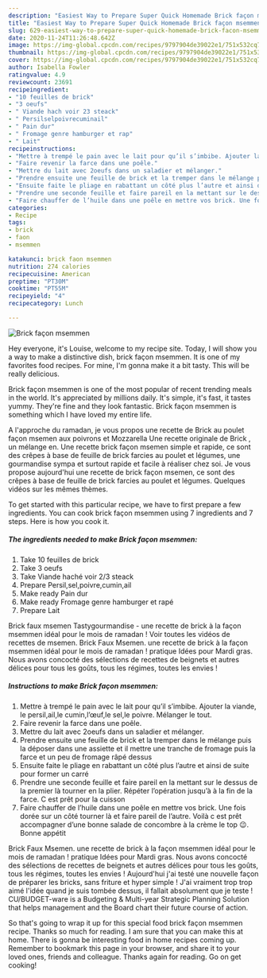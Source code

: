 ```yaml
---
description: "Easiest Way to Prepare Super Quick Homemade Brick façon msemmen"
title: "Easiest Way to Prepare Super Quick Homemade Brick façon msemmen"
slug: 629-easiest-way-to-prepare-super-quick-homemade-brick-facon-msemmen
date: 2020-11-24T11:26:48.642Z
image: https://img-global.cpcdn.com/recipes/9797904de39022e1/751x532cq70/brick-facon-msemmen-photo-principale-de-la-recette.jpg
thumbnail: https://img-global.cpcdn.com/recipes/9797904de39022e1/751x532cq70/brick-facon-msemmen-photo-principale-de-la-recette.jpg
cover: https://img-global.cpcdn.com/recipes/9797904de39022e1/751x532cq70/brick-facon-msemmen-photo-principale-de-la-recette.jpg
author: Isabella Fowler
ratingvalue: 4.9
reviewcount: 23691
recipeingredient:
- "10 feuilles de brick"
- "3 oeufs"
- " Viande hach voir 23 steack"
- " Persilselpoivrecuminail"
- " Pain dur"
- " Fromage genre hamburger et rap"
- " Lait"
recipeinstructions:
- "Mettre à trempé le pain avec le lait pour qu’il s’imbibe. Ajouter la viande, le persil,ail,le cumin,l’œuf,le sel,le poivre. Mélanger le tout."
- "Faire revenir la farce dans une poêle."
- "Mettre du lait avec 2oeufs dans un saladier et mélanger."
- "Prendre ensuite une feuille de brick et la tremper dans le mélange puis la déposer dans une assiette et il mettre une tranche de fromage puis la farce et un peu de fromage râpé dessus"
- "Ensuite faite le pliage en rabattant un côté plus l’autre et ainsi de suite pour former un carré"
- "Prendre une seconde feuille et faire pareil en la mettant sur le dessus de la premier là tourner en la plier. Répéter l’opération jusqu’à à la fin de la farce. C est prêt pour la cuisson"
- "Faire chauffer de l’huile dans une poêle en mettre vos brick. Une fois dorée sur un côté tourner là et faire pareil de l’autre. Voilà c est prêt accompagner d’une bonne salade de concombre à la crème le top 😉. Bonne appétit"
categories:
- Recipe
tags:
- brick
- faon
- msemmen

katakunci: brick faon msemmen 
nutrition: 274 calories
recipecuisine: American
preptime: "PT30M"
cooktime: "PT55M"
recipeyield: "4"
recipecategory: Lunch

---
```



![Brick façon msemmen](https://img-global.cpcdn.com/recipes/9797904de39022e1/751x532cq70/brick-facon-msemmen-photo-principale-de-la-recette.jpg)

Hey everyone, it's Louise, welcome to my recipe site. Today, I will show you a way to make a distinctive dish, brick façon msemmen. It is one of my favorites food recipes. For mine, I'm gonna make it a bit tasty. This will be really delicious.

Brick façon msemmen is one of the most popular of recent trending meals in the world. It's appreciated by millions daily. It's simple, it's fast, it tastes yummy. They're fine and they look fantastic. Brick façon msemmen is something which I have loved my entire life.

A l&#39;approche du ramadan, je vous propos une recette de Brick au poulet façon msemen aux poivrons et Mozzarella Une recette originale de Brick , un mélange en. Une recette brick façon msemen simple et rapide, ce sont des crêpes à base de feuille de brick farcies au poulet et légumes, une gourmandise sympa et surtout rapide et facile à réaliser chez soi. Je vous propose aujourd&#39;hui une recette de brick façon msemen, ce sont des crêpes à base de feuille de brick farcies au poulet et légumes. Quelques vidéos sur les mêmes thèmes.


To get started with this particular recipe, we have to first prepare a few ingredients. You can cook brick façon msemmen using 7 ingredients and 7 steps. Here is how you cook it.

<!--inarticleads1-->

##### The ingredients needed to make Brick façon msemmen:

1. Take 10 feuilles de brick
1. Take 3 oeufs
1. Take  Viande haché voir 2/3 steack
1. Prepare  Persil,sel,poivre,cumin,ail
1. Make ready  Pain dur
1. Make ready  Fromage genre hamburger et rapé
1. Prepare  Lait


Brick faux msemen Tastygourmandise - une recette de brick à la façon msemmen idéal pour le mois de ramadan ! Voir toutes les vidéos de recettes de msemen. Brick Faux Msemen. une recette de brick à la façon msemmen idéal pour le mois de ramadan ! pratique Idées pour Mardi gras. Nous avons concocté des sélections de recettes de beignets et autres délices pour tous les goûts, tous les régimes, toutes les envies ! 

<!--inarticleads2-->

##### Instructions to make Brick façon msemmen:

1. Mettre à trempé le pain avec le lait pour qu’il s’imbibe. Ajouter la viande, le persil,ail,le cumin,l’œuf,le sel,le poivre. Mélanger le tout.
1. Faire revenir la farce dans une poêle.
1. Mettre du lait avec 2oeufs dans un saladier et mélanger.
1. Prendre ensuite une feuille de brick et la tremper dans le mélange puis la déposer dans une assiette et il mettre une tranche de fromage puis la farce et un peu de fromage râpé dessus
1. Ensuite faite le pliage en rabattant un côté plus l’autre et ainsi de suite pour former un carré
1. Prendre une seconde feuille et faire pareil en la mettant sur le dessus de la premier là tourner en la plier. Répéter l’opération jusqu’à à la fin de la farce. C est prêt pour la cuisson
1. Faire chauffer de l’huile dans une poêle en mettre vos brick. Une fois dorée sur un côté tourner là et faire pareil de l’autre. Voilà c est prêt accompagner d’une bonne salade de concombre à la crème le top 😉. Bonne appétit


Brick Faux Msemen. une recette de brick à la façon msemmen idéal pour le mois de ramadan ! pratique Idées pour Mardi gras. Nous avons concocté des sélections de recettes de beignets et autres délices pour tous les goûts, tous les régimes, toutes les envies ! Aujourd&#39;hui j&#39;ai testé une nouvelle façon de préparer les bricks, sans friture et hyper simple ! J&#39;ai vraiment trop trop aimé l&#39;idée quand je suis tombée dessus, il fallait absolument que je teste ! CU/BUDGET-ware is a Budgeting &amp; Multi-year Strategic Planning Solution that helps management and the Board chart their future course of action. 

So that's going to wrap it up for this special food brick façon msemmen recipe. Thanks so much for reading. I am sure that you can make this at home. There is gonna be interesting food in home recipes coming up. Remember to bookmark this page in your browser, and share it to your loved ones, friends and colleague. Thanks again for reading. Go on get cooking!
